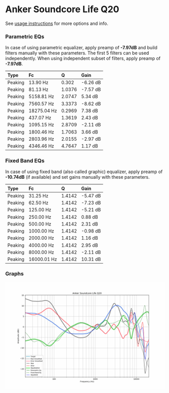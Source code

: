 # Anker Soundcore Life Q20
See [usage instructions](https://github.com/jaakkopasanen/AutoEq#usage) for more options and info.

### Parametric EQs
In case of using parametric equalizer, apply preamp of **-7.97dB** and build filters manually
with these parameters. The first 5 filters can be used independently.
When using independent subset of filters, apply preamp of **-7.97dB**.

| Type    | Fc          |      Q | Gain     |
|:--------|:------------|:-------|:---------|
| Peaking | 13.90 Hz    | 0.302  | -6.26 dB |
| Peaking | 81.13 Hz    | 1.0376 | -7.57 dB |
| Peaking | 5158.81 Hz  | 2.0747 | 5.34 dB  |
| Peaking | 7560.57 Hz  | 3.3373 | -8.62 dB |
| Peaking | 18275.04 Hz | 0.2969 | 7.38 dB  |
| Peaking | 437.07 Hz   | 1.3619 | 2.43 dB  |
| Peaking | 1095.15 Hz  | 2.8709 | -2.11 dB |
| Peaking | 1800.46 Hz  | 1.7063 | 3.66 dB  |
| Peaking | 2803.96 Hz  | 2.0155 | -2.97 dB |
| Peaking | 4346.46 Hz  | 4.7647 | 1.17 dB  |

### Fixed Band EQs
In case of using fixed band (also called graphic) equalizer, apply preamp of **-10.74dB**
(if available) and set gains manually with these parameters.

| Type    | Fc          |      Q | Gain     |
|:--------|:------------|:-------|:---------|
| Peaking | 31.25 Hz    | 1.4142 | -5.47 dB |
| Peaking | 62.50 Hz    | 1.4142 | -7.23 dB |
| Peaking | 125.00 Hz   | 1.4142 | -5.21 dB |
| Peaking | 250.00 Hz   | 1.4142 | 0.88 dB  |
| Peaking | 500.00 Hz   | 1.4142 | 2.31 dB  |
| Peaking | 1000.00 Hz  | 1.4142 | -0.98 dB |
| Peaking | 2000.00 Hz  | 1.4142 | 1.16 dB  |
| Peaking | 4000.00 Hz  | 1.4142 | 2.95 dB  |
| Peaking | 8000.00 Hz  | 1.4142 | -2.11 dB |
| Peaking | 16000.01 Hz | 1.4142 | 10.31 dB |

### Graphs
![](./Anker%20Soundcore%20Life%20Q20.png)